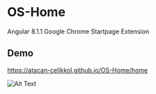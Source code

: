 # OS-Home
Angular 8.1.1 Google Chrome Startpage Extension

## Demo
https://atacan-celikkol.github.io/OS-Home/home

![Alt Text](https://github.com/Atacan-Celikkol/OS-Home/blob/master/src/Preview.gif?raw=true)


